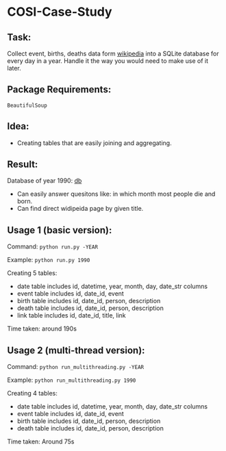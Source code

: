 # COSI-Case-Study

## Task: 
Collect event, births, deaths data form [wikipedia](https://en.wikipedia.org/wiki/September_10) into a SQLite database for every day in a year. Handle it the way you would need to make use of it later.

## Package Requirements: 
```BeautifulSoup```

## Idea:
 * Creating tables that are easily joining and aggregating.

## Result:
Database of year 1990: [db](https://github.com/hsiehkl/COSI-Case-Study/blob/master/wikipedia1990.db)

* Can easily answer quesitons like: in which month most people die and born.
* Can find direct widipeida page by given title.

## Usage 1 (basic version):
Command: ```python run.py -YEAR```

Example: ```python run.py 1990```

Creating 5 tables:
* date table includes id, datetime, year, month, day, date_str columns
* event table includes id, date_id, event
* birth table includes id, date_id, person, description
* death table includes id, date_id, person, description
* link table includes id, date_id, title, link

Time taken: around 190s

## Usage 2 (multi-thread version):
Command: ```python run_multithreading.py -YEAR```

Example: ```python run_multithreading.py 1990```

Creating 4 tables:
* date table includes id, datetime, year, month, day, date_str columns
* event table includes id, date_id, event
* birth table includes id, date_id, person, description
* death table includes id, date_id, person, description

Time taken: Around 75s
